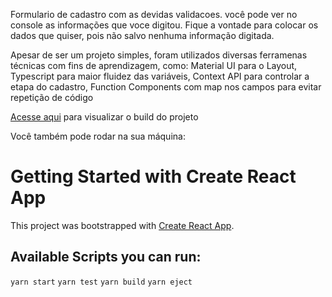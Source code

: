 Formulario de cadastro com as devidas validacoes. você pode ver no console as informações que voce digitou.
Fique a vontade para colocar os dados que quiser, pois não salvo nenhuma informação digitada.

Apesar de ser um projeto simples, foram utilizados diversas ferramenas técnicas com fins de aprendizagem, como: Material UI para o Layout, Typescript para maior fluidez das variáveis, Context API para controlar a etapa do cadastro, Function Components com map nos campos para evitar repetição de código

[Acesse aqui](form-data-wine.vercel.app) para visualizar o build do projeto

Você também pode rodar na sua máquina:

# Getting Started with Create React App
This project was bootstrapped with [Create React App](https://github.com/facebook/create-react-app).
## Available Scripts you can run:
`yarn start`
`yarn test`
`yarn build`
`yarn eject`